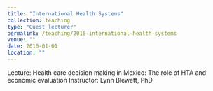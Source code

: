 ```yaml
---
title: "International Health Systems"
collection: teaching
type: "Guest lecturer"
permalink: /teaching/2016-international-health-systems
venue: ""
date: 2016-01-01
location: ""
---
```

Lecture: Health care decision making in Mexico: The role of HTA and economic evaluation
Instructor: Lynn Blewett, PhD
